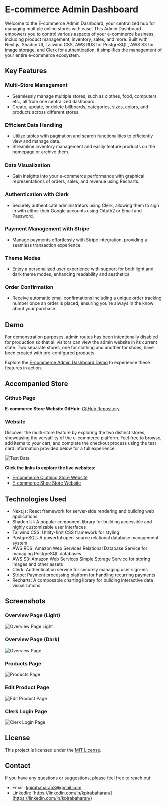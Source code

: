 # E-commerce Admin Dashboard

Welcome to the E-commerce Admin Dashboard, your centralized hub for managing multiple online stores with ease. This Admin Dashboard empowers you to control various aspects of your e-commerce business, including product management, inventory, sales, and more. Built with Next.js, Shadcn UI, Tailwind CSS, AWS RDS for PostgreSQL, AWS S3 for image storage, and Clerk for authentication, it simplifies the management of your entire e-commerce ecosystem.

## Key Features

### Multi-Store Management

- Seamlessly manage multiple stores, such as clothes, food, computers etc., all from one centralized dashboard.
- Create, update, or delete billboards, categories, sizes, colors, and products across different stores.

### Efficient Data Handling

- Utilize tables with pagination and search functionalities to efficiently view and manage data.
- Streamline inventory management and easily feature products on the homepage or archive them.

### Data Visualization

- Gain insights into your e-commerce performance with graphical representations of orders, sales, and revenue using Recharts.

### Authentication with Clerk

- Securely authenticate administrators using Clerk, allowing them to sign in with either their Google accounts using OAuth2 or Email and Password.

### Payment Management with Stripe

- Manage payments effortlessly with Stripe integration, providing a seamless transaction experience.

### Theme Modes

- Enjoy a personalized user experience with support for both light and dark theme modes, enhancing readability and aesthetics.

### Order Confirmation

- Receive automatic email confirmations including a unique order tracking number once an order is placed, ensuring you're always in the know about your purchase.

## Demo

For demonstration purposes, admin routes has been intentionally disabled for production so that all visitors can view the admin website in its current state. Two separate stores, one for clothing and another for shoes, have been created with pre-configured products.

Explore the [E-commerce Admin Dashboard Demo](https://e-commerce-admin-dashboard-keeshigan.vercel.app/) to experience these features in action.

## Accompanied Store

### Github Page

**E-commerce Store Website GitHub:** [GitHub Repository](https://github.com/kpirabaharan/E-Commerce-Store)

### Website

Discover the multi-store feature by exploring the two distinct stores, showcasing the versatility of the e-commerce platform. Feel free to browse, add items to your cart, and complete the checkout process using the test card information provided below for a full experience.

![Test Data](./screenshots/TestCard.jpeg)

**Click the links to explore the live websites:**

- [E-commerce Clothing Store Website](https://e-commerce-store-clothes-keeshigan.vercel.app/)
- [E-commerce Shoe Store Website](https://e-commerce-store-shoes-keeshigan.vercel.app/)

## Technologies Used

- Next.js: React framework for server-side rendering and building web applications
- Shadcn UI: A popular component library for building accessible and highly customizable user interfaces
- Tailwind CSS: Utility-first CSS framework for styling
- PostgreSQL: A powerful open-source relational database management system
- AWS RDS: Amazon Web Services Relational Database Service for managing PostgreSQL databases
- AWS S3: Amazon Web Services Simple Storage Service for storing images and other assets
- Clerk: Authentication service for securely managing user sign-ins
- Stripe: Payment processing platform for handling recurring payments
- Recharts: A composable charting library for building interactive data visualizations

## Screenshots

### Overview Page (Light)

![Overview Page Light](./screenshots/OverviewPageLight.png)

### Overview Page (Dark)

![Overview Page](./screenshots/OverviewPage.png)

### Products Page

![Products Page](./screenshots/ProductsPage.png)

### Edit Product Page

![Edit Product Page](./screenshots/EditProductPage.png)

### Clerk Login Page

![Clerk Login Page](./screenshots/ClerkLogin.png)

## License

This project is licensed under the [MIT License](https://opensource.org/licenses/MIT).

## Contact

If you have any questions or suggestions, please feel free to reach out:

- Email: kpirabaharan3@gmail.com
- LinkedIn: [https://linkedin.com/in/kpirabaharan/](https://linkedin.com/in/kpirabaharan/)
